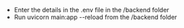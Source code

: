 * Enter the details in the .env file in the /backend folder 
* Run uvicorn main:app --reload from the /backend folder
